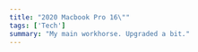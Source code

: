 ```yaml
---
title: "2020 Macbook Pro 16\""
tags: ['Tech']
summary: "My main workhorse. Upgraded a bit."
---
```

